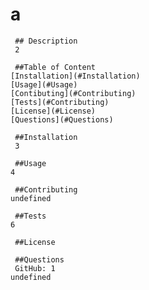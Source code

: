 # a
     ## Description
     2
    
     ##Table of Content
    [Installation](#Installation)
    [Usage](#Usage)
    [Contibuting](#Contributing)
    [Tests](#Contributing)
    [License](#License)
    [Questions](#Questions)

     ##Installation
     3

     ##Usage
    4

     ##Contributing
    undefined

     ##Tests
    6

     ##License
    
     ##Questions
     GitHub: 1
    undefined 